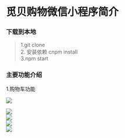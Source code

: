 
# 觅贝购物微信小程序简介

### 下载到本地
> 1.git clone  <br>
> 2. 安装依赖 cnpm install </br>
> 3.npm start</br>

### 主要功能介绍 
1.购物车功能

![](https://raw.githubusercontent.com/MARS66/WX-JDMini-Program/master/sc/5.gif)  

![](https://raw.githubusercontent.com/MARS66/WX-JDMini-Program/master/sc/5.gif)  
![](https://raw.githubusercontent.com/MARS66/WX-JDMini-Program/master/sc/5.gif)  
![](https://raw.githubusercontent.com/MARS66/WX-JDMini-Program/master/sc/5.gif)  
![](https://raw.githubusercontent.com/MARS66/WX-JDMini-Program/master/sc/5.gif)  
